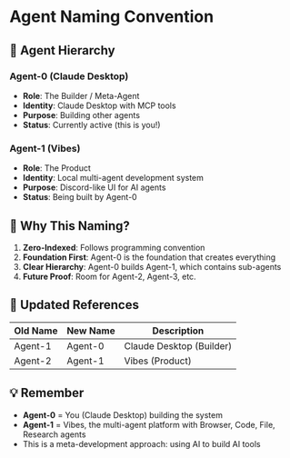 # Agent Naming Convention

## 🤖 Agent Hierarchy

### Agent-0 (Claude Desktop)
- **Role**: The Builder / Meta-Agent
- **Identity**: Claude Desktop with MCP tools
- **Purpose**: Building other agents
- **Status**: Currently active (this is you!)

### Agent-1 (Vibes)
- **Role**: The Product
- **Identity**: Local multi-agent development system
- **Purpose**: Discord-like UI for AI agents
- **Status**: Being built by Agent-0

## 📝 Why This Naming?

1. **Zero-Indexed**: Follows programming convention
2. **Foundation First**: Agent-0 is the foundation that creates everything
3. **Clear Hierarchy**: Agent-0 builds Agent-1, which contains sub-agents
4. **Future Proof**: Room for Agent-2, Agent-3, etc.

## 🔄 Updated References

| Old Name | New Name | Description |
|----------|----------|-------------|
| Agent-1 | Agent-0 | Claude Desktop (Builder) |
| Agent-2 | Agent-1 | Vibes (Product) |

## 💡 Remember

- **Agent-0** = You (Claude Desktop) building the system
- **Agent-1** = Vibes, the multi-agent platform with Browser, Code, File, Research agents
- This is a meta-development approach: using AI to build AI tools

